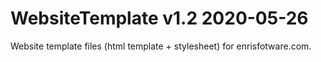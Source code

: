 # WebsiteTemplate v1.2 2020-05-26
Website template files (html template + stylesheet) for enrisfotware.com.
